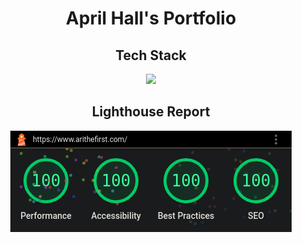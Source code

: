 <h1 align="center">April Hall's Portfolio</h1>
<h2 align="center">Tech Stack</h2>
<p align="center" width="100%">
    <img src="https://skillicons.dev/icons?i=cloudflare,svelte,tailwind,ts,vercel"> 
</p>
<h2 align="center">Lighthouse Report</h2>
<p align="center" width="100%">
    <img src="README-assets/img.png"> 
</p>

